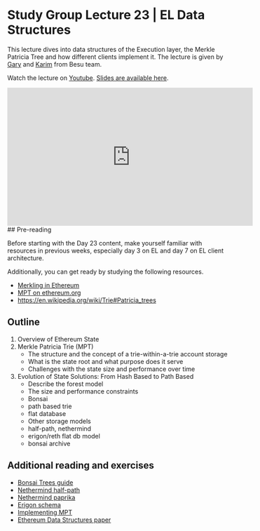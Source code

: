 # Study Group Lecture 23 | EL Data Structures

This lecture dives into data structures of the Execution layer, the Merkle Patricia Tree and how different clients implement it. The lecture is given by [Gary](https://github.com/garyschulte) and [<name>Karim</name>](https://github.com/matkt) from Besu team.

Watch the lecture on [Youtube](https://youtu.be/EY_pVZTXS1w). [Slides are available here](https://docs.google.com/presentation/d/1YJbrZpgxjTHy7QlgXFRG5OjSK-G5uPrExBPu3Hiefvk/edit?usp=sharing).

<iframe width="560" height="315" src="https://www.youtube.com/embed/EY_pVZTXS1w" title="YouTube video player" frameborder="0" allow="accelerometer; autoplay; clipboard-write; encrypted-media; gyroscope; picture-in-picture; web-share" referrerpolicy="strict-origin-when-cross-origin" allowfullscreen></iframe>
## Pre-reading

Before starting with the Day 23 content, make yourself familiar with resources in previous weeks, especially day 3 on EL and day 7 on EL client architecture.

Additionally, you can get ready by studying the following resources.

- [<name>Merkling</name> in Ethereum](https://blog.ethereum.org/2015/11/15/merkling-in-ethereum)
- [MPT on ethereum.org ](https://ethereum.org/en/developers/docs/data-structures-and-encoding/patricia-merkle-trie/)
- https://en.wikipedia.org/wiki/Trie#Patricia_trees

## Outline

1. Overview of Ethereum State
2. Merkle Patricia Trie (MPT)
   - The structure and the concept of a trie-within-a-trie account storage
   - What is the state root and what purpose does it serve
   - Challenges with the state size and performance over time
3. Evolution of State Solutions: From Hash Based to Path Based
   - Describe the forest model
   - The size and performance constraints
   - Bonsai
   - path based trie
   - flat database
   - Other storage models
   - half-path, nethermind
   - erigon/reth flat db model
   - bonsai archive

## Additional reading and exercises

- [Bonsai Trees guide](https://consensys.io/blog/bonsai-tries-guide)
- [Nethermind half-path](https://github.com/NethermindEth/nethermind/pull/6331)
- [Nethermind paprika](https://github.com/NethermindEth/Paprika/blob/main/docs/design.md)
- [Erigon schema](https://github.com/erigontech/erigon/blob/main/erigon-lib/kv/tables.go)
- [Implementing MPT](https://medium.com/coinmonks/implementing-merkle-tree-and-patricia-trie-b8badd6d9591)
- [Ethereum Data Structures paper](https://www.researchgate.net/publication/353863430_Ethereum_Data_Structures)
